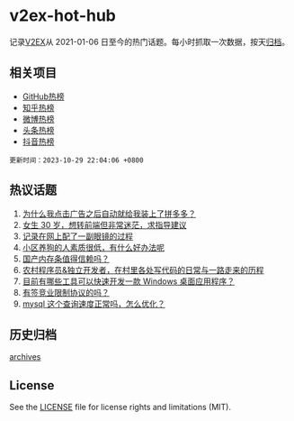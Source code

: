 # v2ex-hot-hub

 记录[V2EX](https://www.v2ex.com/)从 2021-01-06 日至今的热门话题。每小时抓取一次数据，按天[归档](archives)。
 
 ## 相关项目

- [GitHub热榜](https://github.com/snaildev/github-hot-hub)
- [知乎热榜](https://github.com/snaildev/zhihu-hot-hub)
- [微博热榜](https://github.com/snaildev/weibo-hot-hub)
- [头条热榜](https://github.com/snaildev/toutiao-hot-hub)
- [抖音热榜](https://github.com/snaildev/douyin-hot-hub)


 `更新时间：2023-10-29 22:04:06 +0800`

## 热议话题

1. [为什么我点击广告之后自动就给我装上了拼多多？](https://www.v2ex.com/t/986359)
1. [女生 30 岁，想转前端但非常迷茫，求指导建议](https://www.v2ex.com/t/986442)
1. [记录在网上配了一副眼镜的过程](https://www.v2ex.com/t/986377)
1. [小区养狗的人素质很低，有什么好办法呢](https://www.v2ex.com/t/986437)
1. [国产内存条值得信赖吗？](https://www.v2ex.com/t/986365)
1. [农村程序员&独立开发者，在村里各处写代码的日常与一路走来的历程](https://www.v2ex.com/t/986324)
1. [目前有哪些工具可以快速开发一款 Windows 桌面应用程序？](https://www.v2ex.com/t/986341)
1. [有签竞业限制协议的吗？](https://www.v2ex.com/t/986368)
1. [mysql 这个查询速度正常吗，怎么优化？](https://www.v2ex.com/t/986389)

## 历史归档

[archives](archives)

## License

See the [LICENSE](LICENSE) file for license rights and limitations (MIT).

